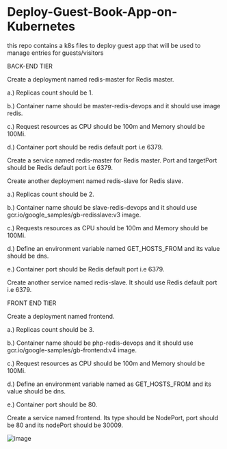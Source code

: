 # Deploy-Guest-Book-App-on-Kubernetes
this repo contains a k8s files to deploy guest app that will be used to manage entries for guests/visitors


BACK-END TIER

Create a deployment named redis-master for Redis master.

a.) Replicas count should be 1.

b.) Container name should be master-redis-devops and it should use image redis.

c.) Request resources as CPU should be 100m and Memory should be 100Mi.

d.) Container port should be redis default port i.e 6379.

Create a service named redis-master for Redis master. Port and targetPort should be Redis default port i.e 6379.

Create another deployment named redis-slave for Redis slave.

a.) Replicas count should be 2.

b.) Container name should be slave-redis-devops and it should use gcr.io/google_samples/gb-redisslave:v3 image.

c.) Requests resources as CPU should be 100m and Memory should be 100Mi.

d.) Define an environment variable named GET_HOSTS_FROM and its value should be dns.

e.) Container port should be Redis default port i.e 6379.

Create another service named redis-slave. It should use Redis default port i.e 6379.

FRONT END TIER

Create a deployment named frontend.

a.) Replicas count should be 3.

b.) Container name should be php-redis-devops and it should use gcr.io/google-samples/gb-frontend:v4 image.

c.) Request resources as CPU should be 100m and Memory should be 100Mi.

d.) Define an environment variable named as GET_HOSTS_FROM and its value should be dns.

e.) Container port should be 80.

Create a service named frontend. Its type should be NodePort, port should be 80 and its nodePort should be 30009.

![image](https://user-images.githubusercontent.com/22060592/154108674-a1a2c41f-e79e-4d63-a6ec-d52dd53d87e3.png)
